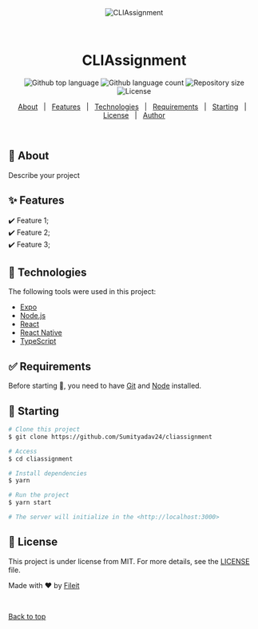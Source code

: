 <div align="center" id="top"> 
  <img src="./.github/app.gif" alt="CLIAssignment" />

  &#xa0;

  <!-- <a href="https://cliassignment.netlify.app">Demo</a> -->
</div>

<h1 align="center">CLIAssignment</h1>

<p align="center">
  <img alt="Github top language" src="https://img.shields.io/github/languages/top/python/cliassignment?color=56BEB8">

  <img alt="Github language count" src="https://img.shields.io/github/languages/count/Sumityadav24/cliassignment?color=56BEB8">

  <img alt="Repository size" src="https://img.shields.io/github/repo-size/Sumityadav24/cliassignment?color=56BEB8">

  <img alt="License" src="https://img.shields.io/github/license/Sumityadav24/cliassignment?color=56BEB8">

  <!-- <img alt="Github issues" src="https://img.shields.io/github/issues/Sumityadav24/cliassignment?color=56BEB8" /> -->

  <!-- <img alt="Github forks" src="https://img.shields.io/github/forks/Sumityadav24/cliassignment?color=56BEB8" /> -->

  <!-- <img alt="Github stars" src="https://img.shields.io/github/stars/Sumityadav24/cliassignment?color=56BEB8" /> -->
</p>

<!-- Status -->

<!-- <h4 align="center"> 
	🚧  CLIAssignment 🚀 Under construction...  🚧
</h4> 

<hr> -->

<p align="center">
  <a href="#dart-about">About</a> &#xa0; | &#xa0; 
  <a href="#sparkles-features">Features</a> &#xa0; | &#xa0;
  <a href="#rocket-technologies">Technologies</a> &#xa0; | &#xa0;
  <a href="#white_check_mark-requirements">Requirements</a> &#xa0; | &#xa0;
  <a href="#checkered_flag-starting">Starting</a> &#xa0; | &#xa0;
  <a href="#memo-license">License</a> &#xa0; | &#xa0;
  <a href="https://github.com/Sumityadav24" target="_blank">Author</a>
</p>

<br>

## :dart: About ##

Describe your project

## :sparkles: Features ##

:heavy_check_mark: Feature 1;\
:heavy_check_mark: Feature 2;\
:heavy_check_mark: Feature 3;

## :rocket: Technologies ##

The following tools were used in this project:

- [Expo](https://expo.io/)
- [Node.js](https://nodejs.org/en/)
- [React](https://pt-br.reactjs.org/)
- [React Native](https://reactnative.dev/)
- [TypeScript](https://www.typescriptlang.org/)

## :white_check_mark: Requirements ##

Before starting :checkered_flag:, you need to have [Git](https://git-scm.com) and [Node](https://nodejs.org/en/) installed.

## :checkered_flag: Starting ##

```bash
# Clone this project
$ git clone https://github.com/Sumityadav24/cliassignment

# Access
$ cd cliassignment

# Install dependencies
$ yarn

# Run the project
$ yarn start

# The server will initialize in the <http://localhost:3000>
```

## :memo: License ##

This project is under license from MIT. For more details, see the [LICENSE](LICENSE.md) file.


Made with :heart: by <a href="https://github.com/Sumityadav24" target="_blank">Fileit</a>

&#xa0;

<a href="#top">Back to top</a>
